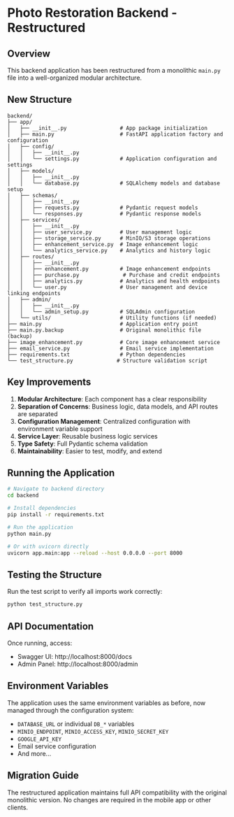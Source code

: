 # Photo Restoration Backend - Restructured

## Overview

This backend application has been restructured from a monolithic `main.py` file into a well-organized modular architecture.

## New Structure

```
backend/
├── app/
│   ├── __init__.py                 # App package initialization
│   ├── main.py                     # FastAPI application factory and configuration
│   ├── config/
│   │   ├── __init__.py
│   │   └── settings.py             # Application configuration and settings
│   ├── models/
│   │   ├── __init__.py
│   │   └── database.py             # SQLAlchemy models and database setup
│   ├── schemas/
│   │   ├── __init__.py
│   │   ├── requests.py             # Pydantic request models
│   │   └── responses.py            # Pydantic response models
│   ├── services/
│   │   ├── __init__.py
│   │   ├── user_service.py         # User management logic
│   │   ├── storage_service.py      # MinIO/S3 storage operations
│   │   ├── enhancement_service.py  # Image enhancement logic
│   │   └── analytics_service.py    # Analytics and history logic
│   ├── routes/
│   │   ├── __init__.py
│   │   ├── enhancement.py          # Image enhancement endpoints
│   │   ├── purchase.py              # Purchase and credit endpoints
│   │   ├── analytics.py            # Analytics and health endpoints
│   │   └── user.py                 # User management and device linking endpoints
│   ├── admin/
│   │   ├── __init__.py
│   │   └── admin_setup.py          # SQLAdmin configuration
│   └── utils/                      # Utility functions (if needed)
├── main.py                         # Application entry point
├── main.py.backup                  # Original monolithic file (backup)
├── image_enhancement.py            # Core image enhancement service
├── email_service.py                # Email service implementation
├── requirements.txt                # Python dependencies
└── test_structure.py              # Structure validation script
```

## Key Improvements

1. **Modular Architecture**: Each component has a clear responsibility
2. **Separation of Concerns**: Business logic, data models, and API routes are separated
3. **Configuration Management**: Centralized configuration with environment variable support
4. **Service Layer**: Reusable business logic services
5. **Type Safety**: Full Pydantic schema validation
6. **Maintainability**: Easier to test, modify, and extend

## Running the Application

```bash
# Navigate to backend directory
cd backend

# Install dependencies
pip install -r requirements.txt

# Run the application
python main.py

# Or with uvicorn directly
uvicorn app.main:app --reload --host 0.0.0.0 --port 8000
```

## Testing the Structure

Run the test script to verify all imports work correctly:

```bash
python test_structure.py
```

## API Documentation

Once running, access:
- Swagger UI: http://localhost:8000/docs
- Admin Panel: http://localhost:8000/admin

## Environment Variables

The application uses the same environment variables as before, now managed through the configuration system:

- `DATABASE_URL` or individual `DB_*` variables
- `MINIO_ENDPOINT`, `MINIO_ACCESS_KEY`, `MINIO_SECRET_KEY`
- `GOOGLE_API_KEY`
- Email service configuration
- And more...

## Migration Guide

The restructured application maintains full API compatibility with the original monolithic version. No changes are required in the mobile app or other clients.